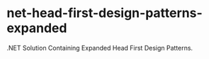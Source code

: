 # net-head-first-design-patterns-expanded
.NET Solution Containing Expanded Head First Design Patterns.
